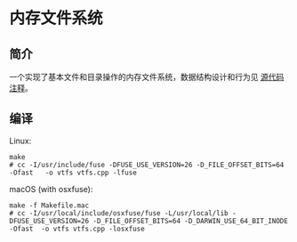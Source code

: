 # 内存文件系统

## 简介

一个实现了基本文件和目录操作的内存文件系统，数据结构设计和行为见 [源代码注释](https://github.com/OSH-2018/3-volltin/blob/master/vtfs.cpp)。

## 编译

Linux:

```shell
make
# cc -I/usr/include/fuse -DFUSE_USE_VERSION=26 -D_FILE_OFFSET_BITS=64 -Ofast   -o vtfs vtfs.cpp -lfuse
```

macOS (with osxfuse):

```shell
make -f Makefile.mac
# cc -I/usr/local/include/osxfuse/fuse -L/usr/local/lib -DFUSE_USE_VERSION=26 -D_FILE_OFFSET_BITS=64 -D_DARWIN_USE_64_BIT_INODE -Ofast  -o vtfs vtfs.cpp -losxfuse
```